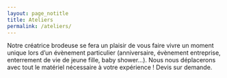 ```yaml
---
layout: page_notitle
title: Ateliers
permalink: /ateliers/
---
```


Notre créatrice brodeuse se fera un plaisir de vous faire vivre un moment unique lors
d’un évènement particulier (anniversaire, évènement entreprise, enterrement de vie
de jeune fille, baby shower…). Nous nous déplacerons avec tout le matériel
nécessaire à votre expérience !
Devis sur demande.
